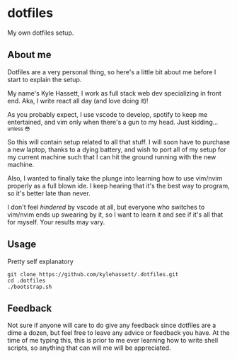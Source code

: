 # dotfiles
My own dotfiles setup.

## About me
Dotfiles are a very personal thing, so here's a little bit about me before I start to explain the setup.

My name's Kyle Hassett, I work as full stack web dev specializing in front end. Aka, I write react all day (and love doing it)!

As you probably expect, I use vscode to develop, spotify to keep me entertained, and vim only when there's a gun to my head. Just kidding... <sub>unless 😳</sub>

So this will contain setup related to all that stuff. I will soon have to purchase a new laptop, thanks to a dying battery, and wish to port all of my setup for my current machine such that I can hit the ground running with the new machine.

Also, I wanted to finally take the plunge into learning how to use vim/nvim properly as a full blown ide. I keep hearing that it's the best way to program, so it's better late than never.

I don't feel *hindered* by vscode at all, but everyone who switches to vim/nvim ends up swearing by it, so I want to learn it and see if it's all that for myself. Your results may vary.

## Usage
Pretty self explanatory
```
git clone https://github.com/kylehassett/.dotfiles.git
cd .dotfiles
./bootstrap.sh
```

## Feedback
Not sure if anyone will care to do give any feedback since dotfiles are a dime a dozen, but feel free to leave any advice or feedback you have.
At the time of me typing this, this is prior to me ever learning how to write shell scripts, so anything that can will me will be appreciated.

